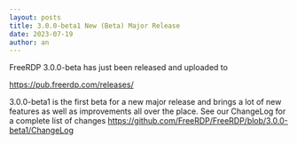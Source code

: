 ```yaml
---
layout: posts
title: 3.0.0-beta1 New (Beta) Major Release
date: 2023-07-19
author: an
---
```


FreeRDP 3.0.0-beta has just been released and uploaded to

https://pub.freerdp.com/releases/


3.0.0-beta1 is the first beta for a new major release and brings a lot of new features as well as improvements all over the place.
See our ChangeLog for a complete list of changes https://github.com/FreeRDP/FreeRDP/blob/3.0.0-beta1/ChangeLog
